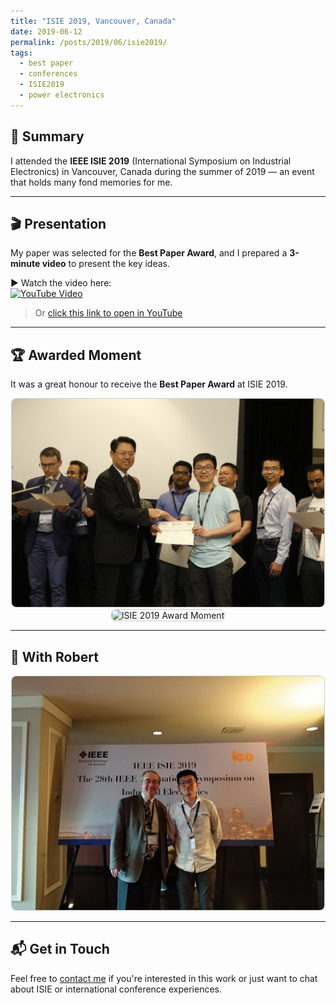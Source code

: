 ```yaml
---
title: "ISIE 2019, Vancouver, Canada"
date: 2019-06-12
permalink: /posts/2019/06/isie2019/
tags:
  - best paper
  - conferences
  - ISIE2019
  - power electronics
---
```


## 🧾 Summary

I attended the **IEEE ISIE 2019** (International Symposium on Industrial Electronics) in Vancouver, Canada during the summer of 2019 — an event that holds many fond memories for me.

---

## 🎬 Presentation

My paper was selected for the **Best Paper Award**, and I prepared a **3-minute video** to present the key ideas.

▶️ Watch the video here:  
[![YouTube Video](https://img.youtube.com/vi/klparlT9_Dk/0.jpg)](https://www.youtube.com/watch?v=klparlT9_Dk&list=LL&index=117&t=43s&ab_channel=IEEEIndustrialElectronicsSociety)

> Or [click this link to open in YouTube](https://www.youtube.com/watch?v=klparlT9_Dk&list=LL&index=117&t=43s&ab_channel=IEEEIndustrialElectronicsSociety)

---

## 🏆 Awarded Moment

It was a great honour to receive the **Best Paper Award** at ISIE 2019.

<div style="text-align: center;">
  <img src="/images/timeline/ISIE2019_awardedmoment.jpg" alt="ISIE 2019 Award Moment" style="max-width: 500px; border: 1px solid #ccc; border-radius: 8px;" />
</div>

<div style="text-align: center;">
  <img src="/images/timeline/ISIE2019_1.jpg" alt="ISIE 2019 Award Moment" style="max-width: 500px; border: 1px solid #ccc; border-radius: 8px;" />
</div>


---

## 📸 With Robert

<div style="text-align: center;">
  <img src="/images/timeline/ISIE2019_2.jpg" alt="ISIE 2019 Award Moment" style="max-width: 500px; border: 1px solid #ccc; border-radius: 8px;" />
</div>


---

## 📬 Get in Touch

Feel free to [contact me](mailto:fulong.li@ieee.org) if you're interested in this work or just want to chat about ISIE or international conference experiences.
